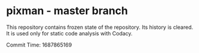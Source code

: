 # pixman - master branch

This repository contains frozen state of the repository.
Its history is cleared. It is used only for static code
analysis with Codacy.

Commit Time: 1687865169